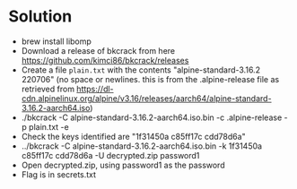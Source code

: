 # Solution

* brew install libomp
* Download a release of bkcrack from here <https://github.com/kimci86/bkcrack/releases>
* Create a file `plain.txt` with the contents "alpine-standard-3.16.2 220706" (no space or newlines. this is from the .alpine-release file as retrieved from <https://dl-cdn.alpinelinux.org/alpine/v3.16/releases/aarch64/alpine-standard-3.16.2-aarch64.iso>)
* ./bkcrack -C alpine-standard-3.16.2-aarch64.iso.bin -c .alpine-release -p plain.txt -e
* Check the keys identified are "1f31450a c85ff17c cdd78d6a"
* ../bkcrack -C alpine-standard-3.16.2-aarch64.iso.bin -k 1f31450a c85ff17c cdd78d6a -U decrypted.zip password1
* Open decrypted.zip, using password1 as the password
* Flag is in secrets.txt
